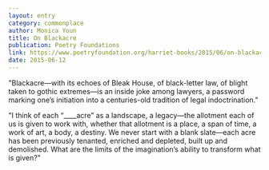 ```yaml
---
layout: entry
category: commonplace
author: Monica Youn
title: On Blackacre
publication: Poetry Foundations
link: https://www.poetryfoundation.org/harriet-books/2015/06/on-blackacre
date: 2015-06-12
---
```


"Blackacre—with its echoes of Bleak House, of black-letter law, of blight taken to gothic extremes—is an inside joke among lawyers, a password marking one’s initiation into a centuries-old tradition of legal indoctrination."

"I think of each “____acre” as a landscape, a legacy—the allotment each of us is given to work with, whether that allotment is a place, a span of time, a work of art, a body, a destiny. We never start with a blank slate—each acre has been previously tenanted, enriched and depleted, built up and demolished. What are the limits of the imagination’s ability to transform what is given?"
